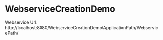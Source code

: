# WebserviceCreationDemo
Webservice Url: http://localhost:8080/WebserviceCreationDemo/ApplicationPath/WebservicePath/
